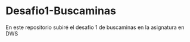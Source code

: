 # Desafio1-Buscaminas
En este repositorio subiré el desafio 1 de buscaminas en la asignatura en DWS

